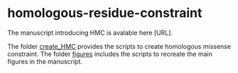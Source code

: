 # homologous-residue-constraint
The manuscript introducing HMC is avalable here [URL]. 

The folder [create_HMC](https://github.com/ImperialCardioGenetics/homologous-missense-constraint/tree/main/create_HMC) provides the scripts to create homologous missense constraint. The folder [figures](https://github.com/ImperialCardioGenetics/homologous-missense-constraint/tree/main/figures) includes the scripts to recreate the main figures in the manuscript. 

